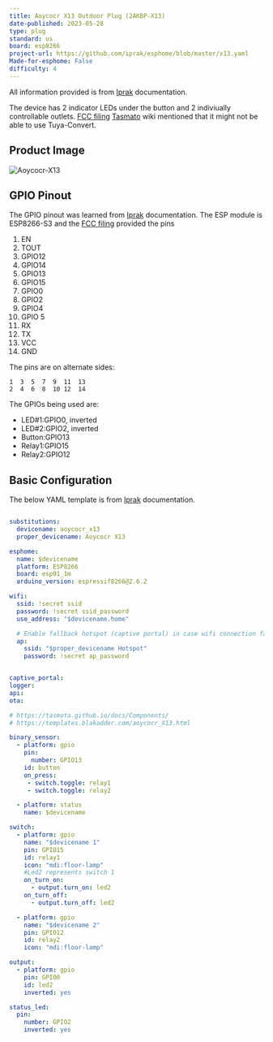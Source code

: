 ```yaml
---
title: Aoycocr X13 Outdoor Plug (2AKBP-X13)
date-published: 2023-05-28
type: plug
standard: us
board: esp8266
project-url: https://github.com/iprak/esphome/blob/master/x13.yaml
Made-for-esphome: False
difficulty: 4
---
```

All information provided is from [Iprak](https://github.com/iprak) documentation.

The device has 2 indicator LEDs under the button and 2 indiviually controllable outlets.
[FCC filing](https://fccid.io/2AKBP-X13/)
[Tasmato](https://templates.blakadder.com/aoycocr_X13.html) wiki mentioned that it might not be able to use Tuya-Convert.

## Product Image
![Aoycocr-X13](https://github.com/esphome/esphome-devices/assets/104950813/418feabe-e956-4ce7-aa7f-be78a1aa2b2d)

## GPIO Pinout
The GPIO pinout was learned from [Iprak](https://github.com/iprak/esphome/blob/master/Instructions/Aoycocr-x13.md) documentation.
The ESP module is ESP8266-S3 and the [FCC filing](https://fccid.io/2AKBPESP8266-S3/Users-Manual/User-Manual-3594791) provided the pins

1. EN
2. TOUT
3. GPIO12
4. GPIO14
5. GPIO13
6. GPIO15
7. GPIO0
8. GPIO2
9. GPIO4
10. GPIO 5
11. RX
12. TX
13. VCC
14. GND

The pins are on alternate sides:

```
1  3  5  7  9  11  13
2  4  6  8  10 12  14

```

The GPIOs being used are:
* LED#1:GPIO0, inverted
* LED#2:GPIO2, inverted
* Button:GPIO13
* Relay1:GPIO15
* Relay2:GPIO12

## Basic Configuration

The below YAML template is from [Iprak](https://github.com/iprak/esphome/blob/master/x13.yaml) documentation.

```yaml

substitutions:
  devicename: aoycocr_x13
  proper_devicename: Aoycocr X13

esphome:
  name: $devicename
  platform: ESP8266
  board: esp01_1m
  arduino_version: espressif8266@2.6.2

wifi:
  ssid: !secret ssid
  password: !secret ssid_password
  use_address: "$devicename.home"

  # Enable fallback hotspot (captive portal) in case wifi connection fails
  ap:
    ssid: "$proper_devicename Hotspot"
    password: !secret ap_password


captive_portal:
logger:
api:
ota:

# https://tasmota.github.io/docs/Components/
# https://templates.blakadder.com/aoycocr_X13.html

binary_sensor:
  - platform: gpio
    pin:
      number: GPIO13
    id: button
    on_press:
     - switch.toggle: relay1
     - switch.toggle: relay2

  - platform: status
    name: $devicename

switch:
  - platform: gpio
    name: "$devicename 1"
    pin: GPIO15
    id: relay1
    icon: "mdi:floor-lamp"
    #Led2 represents switch 1
    on_turn_on:
      - output.turn_on: led2
    on_turn_off:
      - output.turn_off: led2

  - platform: gpio
    name: "$devicename 2"
    pin: GPIO12
    id: relay2
    icon: "mdi:floor-lamp"

output:
  - platform: gpio
    pin: GPIO0
    id: led2
    inverted: yes

status_led:
  pin:
    number: GPIO2
    inverted: yes

```
